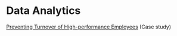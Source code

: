 # Data Analytics

[Preventing Turnover of High-performance Employees](https://github.com/martina-torce/data-analytics/blob/main/Preventing%20Turnover%20of%20High-performance%20Employees.pdf) (Case study)
